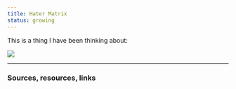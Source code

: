 ```yaml
---
title: Hater Matrix
status: growing
---
```


This is a thing I have been thinking about:

<img src="../assets/hater-matrix.png">

---
### Sources, resources, links